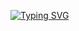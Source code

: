 [![Typing SVG](https://readme-typing-svg.demolab.com/?lines=i+love+yaoi+jesus;hehehe)](https://git.io/typing-svg)
